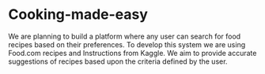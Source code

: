# Cooking-made-easy
We are planning to build a platform where any user can search for food recipes based on their preferences. To develop this system we are using Food.com recipes and Instructions from Kaggle. We aim to provide accurate suggestions of recipes based upon the criteria defined by the user.
